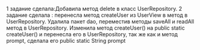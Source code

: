 1 задание сделала:Добавилa метод delete в класс UserRepository.
2 задание сделала : перенесла метод createUser из UserView в метод в UserRepository.
Удалила пакет dao, переместив методы saveAll и readAll метод в UserRepository.
Изменила метод createUser() на public static createUser() и перенесла его в UserRepository,
так же как и метод prompt, сделала его public static String prompt